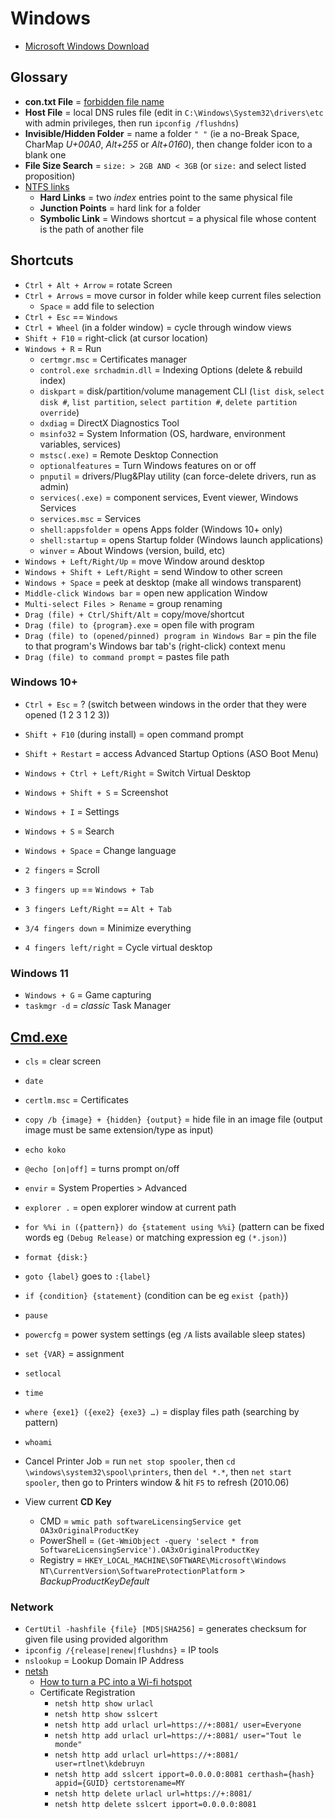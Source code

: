 # Windows

* [Microsoft Windows Download](https://www.microsoft.com/software-download)

## Glossary

* **con.txt File** = [forbidden file name](https://www.reddit.com/r/todayilearned/comments/a0zht/til_that_you_cant_create_a_file_in_windows_called/c0fcr5n)
* **Host File** = local DNS rules file (edit in `C:\Windows\System32\drivers\etc` with admin privileges, then run `ipconfig /flushdns`)
* **Invisible/Hidden Folder** = name a folder `" "` (ie a no-Break Space, CharMap _U+00A0_, _Alt+255_ or _Alt+0160_), then change folder icon to a blank one
* **File Size Search** = `size: > 2GB AND < 3GB` (or `size:` and select listed proposition)
* [NTFS links](https://en.wikipedia.org/wiki/NTFS_links)
  * **Hard Links** = two _index_ entries point to the same physical file
  * **Junction Points** = hard link for a folder
  * **Symbolic Link** = Windows shortcut = a physical file whose content is the path of another file

## Shortcuts

* `Ctrl + Alt + Arrow` = rotate Screen
* `Ctrl + Arrows` = move cursor in folder while keep current files selection
  * `Space` = add file to selection
* `Ctrl + Esc` == `Windows`
* `Ctrl + Wheel` (in a folder window) = cycle through window views
* `Shift + F10` = right-click (at cursor location)
* `Windows + R` = Run
  * `certmgr.msc` = Certificates manager
  * `control.exe srchadmin.dll` = Indexing Options (delete & rebuild index)
  * `diskpart` = disk/partition/volume management CLI (`list disk`, `select disk #`, `list partition`, `select partition #`, `delete partition override`)
  * `dxdiag` = DirectX Diagnostics Tool
  * `msinfo32` = System Information (OS, hardware, environment variables, services)
  * `mstsc(.exe)` = Remote Desktop Connection
  * `optionalfeatures` = Turn Windows features on or off
  * `pnputil` = drivers/Plug&Play utility (can force-delete drivers, run as admin)
  * `services(.exe)` = component services, Event viewer, Windows Services
  * `services.msc` = Services
  * `shell:appsfolder` = opens Apps folder (Windows 10+ only)
  * `shell:startup` = opens Startup folder (Windows launch applications)
  * `winver` = About Windows (version, build, etc)
* `Windows + Left/Right/Up` = move Window around desktop
* `Windows + Shift + Left/Right` = send Window to other screen
* `Windows + Space` = peek at desktop (make all windows transparent)
* `Middle-click Windows bar` = open new application Window
* `Multi-select Files > Rename` = group renaming
* `Drag (file) + Ctrl/Shift/Alt` = copy/move/shortcut
* `Drag (file) to {program}.exe` = open file with program
* `Drag (file) to (opened/pinned) program in Windows Bar` = pin the file to that program's Windows bar tab's (right-click) context menu
* `Drag (file) to command prompt` = pastes file path

### Windows 10+

* `Ctrl + Esc` = ? (switch between windows in the order that they were opened (1 2 3 1 2 3))
* `Shift + F10` (during install) = open command prompt
* `Shift + Restart` = access Advanced Startup Options (ASO Boot Menu)
* `Windows + Ctrl + Left/Right` = Switch Virtual Desktop
* `Windows + Shift + S` = Screenshot
* `Windows + I` = Settings
* `Windows + S` = Search
* `Windows + Space` = Change language

* `2 fingers` = Scroll
* `3 fingers up` == `Windows + Tab`
* `3 fingers Left/Right` == `Alt + Tab`
* `3/4 fingers down` = Minimize everything
* `4 fingers left/right` = Cycle virtual desktop

### Windows 11

* `Windows + G` = Game capturing
* `taskmgr -d` = _classic_ Task Manager

## [Cmd.exe](https://en.wikipedia.org/wiki/Cmd.exe#Windows_NT_family)

* `cls` = clear screen
* `date`
* `certlm.msc` = Certificates
* `copy /b {image} + {hidden} {output}` = hide file in an image file (output image must be same extension/type as input)
* `echo koko`
* `@echo [on|off]` = turns prompt on/off
* `envir` = System Properties > Advanced
* `explorer .` = open explorer window at current path
* `for %%i in ({pattern}) do {statement using %%i}` (pattern can be fixed words eg `(Debug Release)` or matching expression eg `(*.json)`)
* `format {disk:}`
* `goto {label}` goes to `:{label}`
* `if {condition} {statement}` (condition can be eg `exist {path}`)
* `pause`
* `powercfg` = power system settings (eg `/A` lists available sleep states)
* `set {VAR}` = assignment
* `setlocal`
* `time`
* `where {exe1} ({exe2} {exe3} …)` = display files path (searching by pattern)
* `whoami`

* Cancel Printer Job = run `net stop spooler`, then `cd \windows\system32\spool\printers`, then  `del *.*`, then `net start spooler`, then go to Printers window & hit `F5` to refresh (2010.06)
* View current **CD Key**
  * CMD = `wmic path softwareLicensingService get OA3xOriginalProductKey`
  * PowerShell = `(Get-WmiObject -query 'select * from SoftwareLicensingService').OA3xOriginalProductKey`
  * Registry = `HKEY_LOCAL_MACHINE\SOFTWARE\Microsoft\Windows NT\CurrentVersion\SoftwareProtectionPlatform` > _BackupProductKeyDefault_

### Network

* `CertUtil -hashfile {file} [MD5|SHA256]` = generates checksum for given file using provided algorithm
* `ipconfig /{release|renew|flushdns}` = IP tools
* `nslookup` = Lookup Domain IP Address
* [netsh](https://en.wikipedia.org/wiki/Netsh)
  * [How to turn a PC into a Wi-fi hotspot](http://www.reddit.com/r/YouShouldKnow/comments/2bqfvi/ysk_how_to_turn_your_pc_into_a_wifi_hotspot)
  * Certificate Registration
    * `netsh http show urlacl`
    * `netsh http show sslcert`
    * `netsh http add urlacl url=https://+:8081/ user=Everyone`
    * `netsh http add urlacl url=https://+:8081/ user="Tout le monde"`
    * `netsh http add urlacl url=https://+:8081/ user=rtlnet\kdebruyn`
    * `netsh http add sslcert ipport=0.0.0.0:8081 certhash={hash} appid={GUID} certstorename=MY`
    * `netsh http delete urlacl url=https://+:8081/`
    * `netsh http delete sslcert ipport=0.0.0.0:8081`
